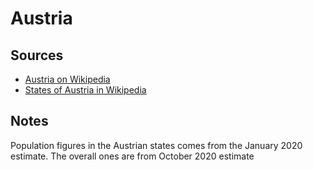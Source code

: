 ﻿# Austria

## Sources
* [Austria on Wikipedia](https://en.wikipedia.org/wiki/Austria)
* [States of Austria in Wikipedia](https://en.wikipedia.org/wiki/States_of_Austria)
## Notes
Population figures in the Austrian states comes from the January 2020 estimate.
The overall ones are from October 2020 estimate
